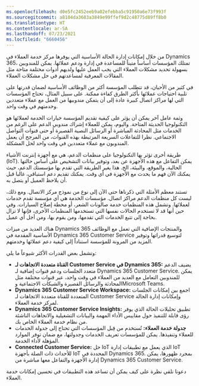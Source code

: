 ```yaml
---
ms.openlocfilehash: d0e5fc2452eeb9a02efebba5c91950a6e73f993f
ms.sourcegitcommit: a8104da3683a3849e99ffef9d2c48775d89ff8b0
ms.translationtype: HT
ms.contentlocale: ar-SA
ms.lasthandoff: 07/23/2021
ms.locfileid: "6660456"
---
```

من خلال إمكانات إدارة الحالة الأساسية التي يوفرها مركز خدمة العملاء في Dynamics 365، تمتلك المؤسسات أساساً متيناً للمساعدة في إدارة ودعم عملائها. يمكن للمندوبين بسهولة تحديد مشكلات العملاء التي يجب العمل عليها ولديهم أدوات مختلفة متاحة مثل المقالات المعرفية لمساعدتهم في حل مشكلات العملاء.

في كثير من الأحيان، قد تتطلب المؤسسة أكثر من الوظائف الأساسية لضمان قدرتها على تلبية احتياجات عملائها بأكثر الطرق كفاءة ممكنة. على سبيل المثال، تحتاج المؤسسات التي لها مراكز اتصال كبيرة عادة إلى أن يتمكن مندوبيها من العمل مع عملاء متعددين وخدمتهم في وقت واحد.

وثمة عامل آخر يمكن أن يؤثر على كيفية تقديم المؤسسة خيارات الخدمة لعملائها هو التكنولوجيا الحديثة المتاحة. واليوم، يمكن للعملاء إشراك مندوبي الدعم على الرغم من الخدمات مثل المحادثة المباشرة أو الرسائل النصية القصيرة أو حتى قنوات التواصل الاجتماعي. نظرا للتفاعلات السريعة المرتبطة بهذه القنوات، من المرجح أن يعمل المندوبون مع عملاء متعددين في وقت واحد لحل المشكلة.

طريقة أخرى تؤثر بها التكنولوجيا على منظمات الدعم، هي مع أجهزة إنترنت الأشياء (IoT). يمكن التفاعل مع هذه الأجهزة عن بعد، وتوفير بيانات التشخيص على أساس حالتها الحالية، والموقع، والبيئة، الخ. هذا يغير الطريقة التي تقدم بها مؤسستك الدعم، حيث يمكنك الآن فهم ما يحدث مع الأجهزة في أي وقت. يمكنك تقديم دعم استباقي، غالبا قبل أن يلاحظ العميل أو يتصل به.

تستند معظم الأمثلة التي ذكرناها حتى الآن إلى نوع من نموذج مركز الاتصال. ومع ذلك، ليست كل منظمات الدعم مراكز اتصال. مؤسسات الخدمة هي أي مؤسسة تقدم خدمات لعملائها. وتشمل هذه المنظمات خدمة صالونات الشعر، أو محطة إصلاح السيارات. وفي حين أنها قد لا تستخدم الحالات نفسها التي تستخدمها المنظمات الأخرى، فإنها لا تزال بحاجة إلى تتبع الخدمات التي تقدمها، ومن يقوم بها، ومن أجل أي عميل.

هناك العديد من ميزات Dynamics 365 والمنتجات الإضافية التي تعمل مع الوظائف الأساسية المقدمة في Dynamics 365 Customer Service لتوسيع قدراتها وتوفير المزيد من المرونة للمؤسسة استناداً إلى كيفية دعم عملائها وخدمتهم.

وتشمل بعض القدرات الأكثر شيوعاً ما يلي:

 -  **القناة متعددة الاتجاهات لـ Customer Service في Dynamics 365:** يضيف الدعم متعدد الجلسات ودعم قنوات إضافية لـ Dynamics 365 Customer Service. يمكن للمندوبين التعامل مع العديد من العملاء في وقت واحد، عبر قنوات مختلفة مثل المحادثة والرسائل القصيرة والشبكات الاجتماعية وMicrosoft Teams.
 -  **Dynamics 365 Customer Service Workspace:** اجمع بين إمكانات الجلسات المتعددة للقناة متعددة الاتجاهات لـ Customer Service وإمكانات إدارة الحالة لمركز خدمة العملاء.
 -  **Dynamics 365 Customer Service Insights:** تطبيق تحليلات الحالة الذي يوفر رؤى قابلة للتنفيذ حول مقاييس الأداء المهمة والبيانات التشغيلية والاتجاهات الناشئة من نظام خدمة العملاء الخاص بك.
 -  **جدولة خدمة العملاء:** تُستخدم من قِبل المؤسسات التي تحتاج إلى جدولة الخدمات للعملاء وتنفيذها. يمكن للمؤسسات تعريف الخدمات وجدولتها، مع ضمان توفر الموارد المؤهلة لأداء الخدمة.
 -  **Connected Customer Service:** حل IoT الذي يعمل مع تطبيقات إدارة IoT للأحداث ذات الصلة بأجهزة IoT المحددة في Dynamics 365. بمجرد ظهورها، يمكن إدارة الأجهزة والتفاعل معها مباشرة من Dynamics 365 Customer Service.

دعونا نلقي نظرة على كيف يمكن أن تساعد هذه التطبيقات في تحسين إمكانات خدمة العملاء.
